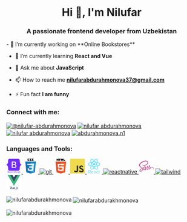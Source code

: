 
<h1 align="center">Hi 👋, I'm Nilufar</h1>
<h3 align="center">A passionate frontend developer from Uzbekistan</h3>
<div>
        <img width="400" align="right" src="https://i.pinimg.com/564x/8d/85/6d/8d856d73c15c6281d004b33f291412bf.jpg" alt="">
</div>
- 🔭 I’m currently working on **Online Bookstores**

- 🌱 I’m currently learning **React and Vue**

- 💬 Ask me about **JavaScript**

- 📫 How to reach me **nilufarabdurahmonova37@gmail.com**

- ⚡ Fun fact **I am funny**

<h3 align="left">Connect with me:</h3>
<p align="left">
<a href="https://codepen.io/@nilufar-abdurahmonova" target="blank"><img align="center" src="https://raw.githubusercontent.com/rahuldkjain/github-profile-readme-generator/master/src/images/icons/Social/codepen.svg" alt="@nilufar-abdurahmonova" height="30" width="40" /></a>
<a href="https://linkedin.com/in/nilufar abdurahmonova" target="blank"><img align="center" src="https://raw.githubusercontent.com/rahuldkjain/github-profile-readme-generator/master/src/images/icons/Social/linked-in-alt.svg" alt="nilufar abdurahmonova" height="30" width="40" /></a>
<a href="https://fb.com/nilufar abdurahmonova" target="blank"><img align="center" src="https://raw.githubusercontent.com/rahuldkjain/github-profile-readme-generator/master/src/images/icons/Social/facebook.svg" alt="nilufar abdurahmonova" height="30" width="40" /></a>
<a href="https://instagram.com/abdurahmonova.n1" target="blank"><img align="center" src="https://raw.githubusercontent.com/rahuldkjain/github-profile-readme-generator/master/src/images/icons/Social/instagram.svg" alt="abdurahmonova.n1" height="30" width="40" /></a>
</p>

<h3 align="left">Languages and Tools:</h3>
<p align="left"> <a href="https://getbootstrap.com" target="_blank" rel="noreferrer"> <img src="https://raw.githubusercontent.com/devicons/devicon/master/icons/bootstrap/bootstrap-plain-wordmark.svg" alt="bootstrap" width="40" height="40"/> </a> <a href="https://www.w3schools.com/css/" target="_blank" rel="noreferrer"> <img src="https://raw.githubusercontent.com/devicons/devicon/master/icons/css3/css3-original-wordmark.svg" alt="css3" width="40" height="40"/> </a> <a href="https://git-scm.com/" target="_blank" rel="noreferrer"> <img src="https://www.vectorlogo.zone/logos/git-scm/git-scm-icon.svg" alt="git" width="40" height="40"/> </a> <a href="https://www.w3.org/html/" target="_blank" rel="noreferrer"> <img src="https://raw.githubusercontent.com/devicons/devicon/master/icons/html5/html5-original-wordmark.svg" alt="html5" width="40" height="40"/> </a> <a href="https://developer.mozilla.org/en-US/docs/Web/JavaScript" target="_blank" rel="noreferrer"> <img src="https://raw.githubusercontent.com/devicons/devicon/master/icons/javascript/javascript-original.svg" alt="javascript" width="40" height="40"/> </a> <a href="https://reactjs.org/" target="_blank" rel="noreferrer"> <img src="https://raw.githubusercontent.com/devicons/devicon/master/icons/react/react-original-wordmark.svg" alt="react" width="40" height="40"/> </a> <a href="https://reactnative.dev/" target="_blank" rel="noreferrer"> <img src="https://reactnative.dev/img/header_logo.svg" alt="reactnative" width="40" height="40"/> </a> <a href="https://sass-lang.com" target="_blank" rel="noreferrer"> <img src="https://raw.githubusercontent.com/devicons/devicon/master/icons/sass/sass-original.svg" alt="sass" width="40" height="40"/> </a> <a href="https://tailwindcss.com/" target="_blank" rel="noreferrer"> <img src="https://www.vectorlogo.zone/logos/tailwindcss/tailwindcss-icon.svg" alt="tailwind" width="40" height="40"/> </a> <a href="https://vuejs.org/" target="_blank" rel="noreferrer"> <img src="https://raw.githubusercontent.com/devicons/devicon/master/icons/vuejs/vuejs-original-wordmark.svg" alt="vuejs" width="40" height="40"/> </a> </p>

<p><img align="left" src="https://github-readme-stats.vercel.app/api/top-langs?username=nilufarabdurakhmonova&show_icons=true&locale=en&layout=compact" alt="nilufarabdurakhmonova" /></p>

<p>&nbsp;<img align="center" src="https://github-readme-stats.vercel.app/api?username=nilufarabdurakhmonova&show_icons=true&locale=en" alt="nilufarabdurakhmonova" /></p>

<p><img align="center" src="https://github-readme-streak-stats.herokuapp.com/?user=nilufarabdurakhmonova&" alt="nilufarabdurakhmonova" /></p>











